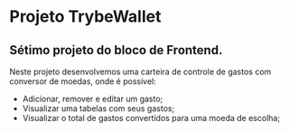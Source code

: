 # Projeto TrybeWallet

## Sétimo projeto do bloco de Frontend.

Neste projeto desenvolvemos uma carteira de controle de gastos com conversor de moedas, onde é possivel:

* Adicionar, remover e editar um gasto;
* Visualizar uma tabelas com seus gastos;
* Visualizar o total de gastos convertidos para uma moeda de escolha;
